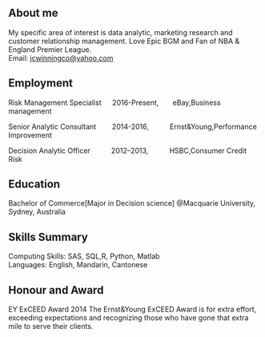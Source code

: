 
## About me
My specific area of interest is data analytic, marketing research and customer relationship management.
Love Epic BGM and Fan of NBA & England Premier League.
<br>
Email: jcwinningco@yahoo.com

## Employment 
Risk Management Specialist &emsp; 2016-Present,&emsp;&emsp;eBay,Business management

Senior Analytic Consultant &emsp;&emsp;2014-2016,&emsp;&emsp;&emsp;Ernst&Young,Performance Improvement

Decision Analytic Officer&emsp;&emsp;&emsp;2012–2013,&emsp;&emsp;&emsp;HSBC,Consumer Credit Risk

## Education
Bachelor of Commerce[Major in Decision science]
@Macquarie University, Sydney, Australia


## Skills Summary
Computing Skills: SAS, SQL,R, Python, Matlab<br>
Languages: English, Mandarin, Cantonese

## Honour and Award 
EY ExCEED Award 2014
The Ernst&Young ExCEED Award is for extra effort, exceeding expectations and recognizing
those who have gone that extra mile to serve their clients.
